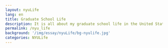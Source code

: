```yaml
---
layout: nyuLife
lang: en
title: Graduate School Life
description: It is all about my graduate school life in the United States.
permalink: /nyu_life
background: '/img/essay/nyuLife/bg-nyulife.jpg'
categories: NYULife
---   
```

